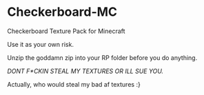 # Checkerboard-MC
Checkerboard Texture Pack for Minecraft

Use it as your own risk.

Unzip the goddamn zip into your RP folder before you do anything.

_DONT F*CKIN STEAL MY TEXTURES OR ILL SUE YOU._

 Actually, who would steal my bad af textures :}

